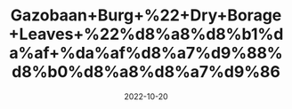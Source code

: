 ---
title: 'Gazobaan+Burg+%22+Dry+Borage+Leaves+%22%d8%a8%d8%b1%da%af+%da%af%d8%a7%d9%88%d8%b0%d8%a8%d8%a7%d9%86'
date: '2022-10-20' 
metatag: '' 
inventory: '0' 
draft: false 
# meta description 
shortDescripton: 'Borage+flower+and+leaves+are+used+for+fever%2c+cough%2c+and+depression.+Borage+is+also+used+for+a+hormone+problem+called+adrenal+insufficiency%2c+for+%22blood+purification%2c%22+to+increase+urine+flow%2c+to+prevent+inflammation+of+the+lungs%2c+as+a+sedative%2c+and+to+promote+sweating.'
description: 'Herbs+%d8%ac%da%91%db%8c+%d8%a8%d9%88%d9%b9%db%8c'
longdescription: ''
featured: True
# product Price
price: '50.0'
# Product Short Description
shortDescription: 'Borage+flower+and+leaves+are+used+for+fever%2c+cough%2c+and+depression.+Borage+is+also+used+for+a+hormone+problem+called+adrenal+insufficiency%2c+for+%22blood+purification%2c%22+to+increase+urine+flow%2c+to+prevent+inflammation+of+the+lungs%2c+as+a+sedative%2c+and+to+promote+sweating.'
productID: '56CE8386-3126-ED11-9968-005056B3A416'
type: 'products'
category: 'Herbs+%d8%ac%da%91%db%8c+%d8%a8%d9%88%d9%b9%db%8c' 
thumnailproduct: 'https://eraconnect.blob.core.windows.net/product-images/aminsaddiquidawakhana/56CE8386-3126-ED11-9968-005056B3A416.webp' 
images:
  - image: 'https://eraconnect.blob.core.windows.net/product-images/aminsaddiquidawakhana/56CE8386-3126-ED11-9968-005056B3A416.webp'  
Variants:
---